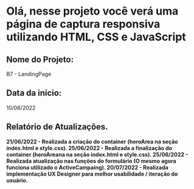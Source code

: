 # Olá, nesse projeto você verá uma página de captura responsiva utilizando HTML, CSS e JavaScript

## Nome do Projeto:
B7 - LandingPage
## Data da inicio:
10/06/2022

## Relatório de Atualizações.
<b>21/06/2022 - Realizada a criação do container (heroArea na seção index.html e style.css).
<b>25/06/2022 - Realizada a finalização do container (heroAreana na seção index.html e style.css).
<b>25/06/2022 - Realizada atualização nas funções do formulário (O mesmo agora funciona utilizado o ActiveCampaing).
<b>20/07/2022 - Realizada implementação UX Designer para melhor usabilidade / iteração do usuário.

